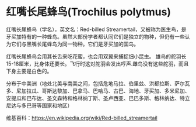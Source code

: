 # 红嘴长尾蜂鸟(Trochilus polytmus)
红嘴长尾蜂鸟（学名），英文名：Red-billed Streamertail，又被称为医生鸟，是牙买加特有的一种蜂鸟。虽然大部份学者都认同它们是独立的物种，但仍有一些认为它们与黑嘴长尾蜂鸟为同一物种。它们是牙买加的国鸟。

红嘴长尾蜂鸟会用其长舌来吃花蜜，也会用双翼来捕捉细小昆虫。
雄鸟的舵羽长15-18厘米，比身体还要长。飞行时这对舵羽会发出哼声.雌鸟没有这些舵羽，而且下身主要是白色的。

分布于中美洲（地处北美与南美之间，包括危地马拉、伯里兹、洪都拉斯、萨尔瓦多、尼加拉瓜、哥斯达黎加、巴拿马、巴哈马、古巴、海地、牙买加、多米尼加、安提瓜和巴布达、圣文森特和格林纳丁斯、圣卢西亚、巴巴多斯、格林纳达、特立尼达与多巴哥等国家和地区）

维基百科：https://en.wikipedia.org/wiki/Red-billed_streamertail